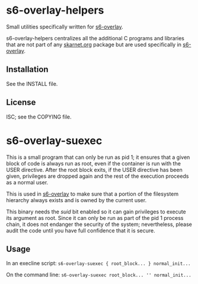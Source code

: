 # s6-overlay-helpers

Small utilities specifically written for
[s6-overlay](https://github.com/just-containers/s6-overlay).

s6-overlay-helpers centralizes all the additional C programs
and libraries that are not part of any [skarnet.org](https://skarnet.org/software/)
package but are used specifically in [s6-overlay](https://github.com/just-containers/s6-overlay).

## Installation

See the INSTALL file.

## License

ISC; see the COPYING file.

# s6-overlay-suexec

This is a small program that can only be run as pid 1; it ensures that
a given block of code is always run as root, even if the container is run
with the USER directive. After the root block exits, if the USER directive
has been given, privileges are dropped again and the rest of the execution
proceeds as a normal user.

This is used in [s6-overlay](https://github.com/just-containers/s6-overlay)
to make sure that a portion of the filesystem hierarchy always exists and
is owned by the current user.

This binary needs the *suid* bit enabled so it can gain privileges to
execute its argument as root. Since it can only be run as part of the pid 1
process chain, it does not endanger the security of the system; nevertheless,
please audit the code until you have full confidence that it is secure.

## Usage

In an execline script: `s6-overlay-suexec { root_block... } normal_init...`

On the command line: `s6-overlay-suexec root_block... '' normal_init...`
